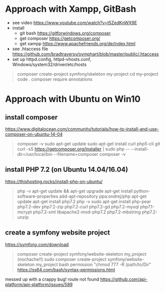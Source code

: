 # Approach with Xampp, GitBash
* see video https://www.youtube.com/watch?v=t5ZedKnWX9E
* install 
    - git bash https://gitforwindows.org/composer
    - get composer https://getcomposer.org/
    - get xampp https://www.apachefriends.org/de/index.html
* see .htaccess file https://github.com/bradtraversy/symphart/blob/master/public/.htaccess
* set up httpd.config, httpd-vhosts.conf, Windows/system32/driver/etc/hosts

> composer create-project symfony/skeleton my-project
> cd my-project code .
> composer require annotations

# Approach with Ubuntu on Win10

## install composer
https://www.digitalocean.com/community/tutorials/how-to-install-and-use-composer-on-ubuntu-14-04
> composer -v
> sudo apt-get update
> sudo apt-get install curl php5-cli git
> curl -sS https://getcomposer.org/installer | sudo php -- --install-dir=/usr/local/bin --filename=composer
> composer -v

## install PHP 7.2 (on Ubuntu 14.04/16.04)
https://thishosting.rocks/install-php-on-ubuntu/
> php -v
> apt-get update && apt-get upgrade
> apt-get install python-software-properties
> add-apt-repository ppa:ondrej/php
> apt-get update
> apt-get install php7.2
> php -v
> sudo apt-get install php-pear php7.2-dev php7.2-zip php7.2-curl php7.2-gd php7.2-mysql php7.1-mcrypt php7.2-xml libapache2-mod-php7.2 php7.2-mbstring php7.2-unzip

## create a symfony website project
https://symfony.com/download
> composer create-project symfony/website-skeleton my_project (nochache!!)
> sudo composer create-project symfony/website-skeleton my_project
> bash permission "chmod 777 -R /path/to/Dir" https://ss64.com/bash/syntax-permissions.html

messed up with a crappy bug! route not found
https://github.com/api-platform/api-platform/issues/589
